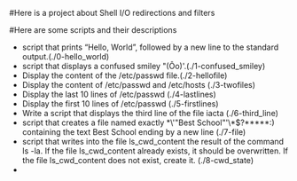 #Here is a project about Shell I/O redirections and filters

#Here are some scripts and their descriptions

- script that prints “Hello, World”, followed by a new line to the standard output.(./0-hello_world)
- script that displays a confused smiley "(Ôo)'.(./1-confused_smiley)
- Display the content of the /etc/passwd file.(./2-hellofile) 
- Display the content of /etc/passwd and /etc/hosts (./3-twofiles)
- Display the last 10 lines of /etc/passwd (./4-lastlines)
- Display the first 10 lines of /etc/passwd (./5-firstlines)
- Write a script that displays the third line of the file iacta (./6-third_line)
- script that creates a file named exactly \*\\'"Best School"\'\\*$\?\*\*\*\*\*:) containing the text Best School ending by a new line (./7-file)
- script that writes into the file ls_cwd_content the result of the command ls -la. If the file ls_cwd_content already exists, it should be overwritten. If the file ls_cwd_content does not exist, create it. (./8-cwd_state)
-       
